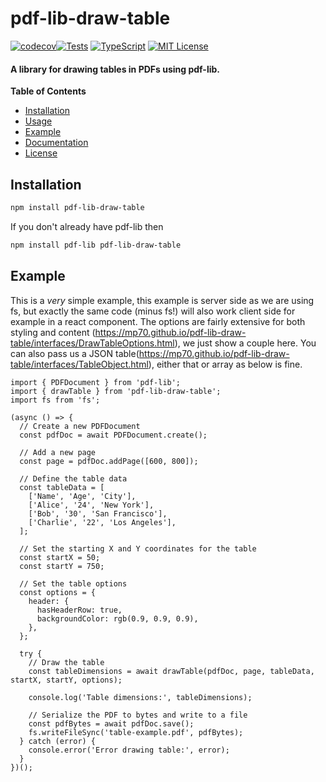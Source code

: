 # pdf-lib-draw-table

[![codecov](https://codecov.io/gh/MP70/pdf-lib-draw-table/branch/main/graph/badge.svg?token=BMJ2WXX5EV)](https://codecov.io/gh/MP70/pdf-lib-draw-table)[![Tests](https://github.com/MP70/pdf-lib-draw-table/actions/workflows/runTests.yml/badge.svg)](https://github.com/MP70/pdf-lib-draw-table/actions/workflows/runTests.yml)
[![TypeScript](https://img.shields.io/badge/TypeScript-%5E5.0.2-blue)](https://mp70.github.io/pdf-lib-draw-table)
[![MIT License](https://img.shields.io/badge/license-MIT-blue)](https://mp70.github.io/pdf-lib-draw-table)
#### A library for drawing tables in PDFs using pdf-lib.

**Table of Contents**

- [Installation](#installation)
- [Usage](#usage)
- [Example](#example)
- [Documentation](#documentation)
- [License](#license)

## Installation

```sh
npm install pdf-lib-draw-table
```

If you don't already have pdf-lib then

```sh
npm install pdf-lib pdf-lib-draw-table
```

## Example
This is a *very* simple example, this example is server side as we are using fs, but exactly the same code (minus fs!) will also work client side for example in a react component. The options are fairly extensive for both styling and content (https://mp70.github.io/pdf-lib-draw-table/interfaces/DrawTableOptions.html), we just show a couple here. You can also pass us a JSON table(https://mp70.github.io/pdf-lib-draw-table/interfaces/TableObject.html), either that or array as below is fine.
```
import { PDFDocument } from 'pdf-lib';
import { drawTable } from 'pdf-lib-draw-table';
import fs from 'fs';

(async () => {
  // Create a new PDFDocument
  const pdfDoc = await PDFDocument.create();

  // Add a new page
  const page = pdfDoc.addPage([600, 800]);

  // Define the table data
  const tableData = [
    ['Name', 'Age', 'City'],
    ['Alice', '24', 'New York'],
    ['Bob', '30', 'San Francisco'],
    ['Charlie', '22', 'Los Angeles'],
  ];

  // Set the starting X and Y coordinates for the table
  const startX = 50;
  const startY = 750;

  // Set the table options
  const options = {
    header: {
      hasHeaderRow: true,
      backgroundColor: rgb(0.9, 0.9, 0.9),
    },
  };

  try {
    // Draw the table
    const tableDimensions = await drawTable(pdfDoc, page, tableData, startX, startY, options);

    console.log('Table dimensions:', tableDimensions);

    // Serialize the PDF to bytes and write to a file
    const pdfBytes = await pdfDoc.save();
    fs.writeFileSync('table-example.pdf', pdfBytes);
  } catch (error) {
    console.error('Error drawing table:', error);
  }
})();



```


